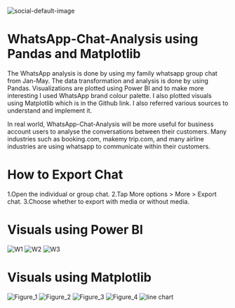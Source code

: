 
![social-default-image](https://user-images.githubusercontent.com/43938345/89285583-8e344100-d648-11ea-8963-4831cc37fcc4.png)

# WhatsApp-Chat-Analysis using Pandas and Matplotlib
The WhatsApp analysis is done by using my family whatsapp group chat from Jan-May.
The data transformation and analysis is done by using Pandas. Visualizations are plotted using Power BI and to make more interesting I used WhatsApp brand colour palette. I also plotted visuals using Matplotlib which is in the Github link. I also referred various sources to understand and implement it.

In real world, WhatsApp-Chat-Analysis will be more useful for business account users to analyse the conversations between their customers. Many industries such as booking.com, makemy trip.com, and many airline industries are using whatsapp to communicate within their customers.

# How to Export Chat
1.Open the individual or group chat.
2.Tap More options > More > Export chat.
3.Choose whether to export with media or without media.


# Visuals using Power BI

![W1](https://user-images.githubusercontent.com/43938345/84259248-1ba75900-ab10-11ea-8bd9-f1e239969f84.jpg)
![W2](https://user-images.githubusercontent.com/43938345/84259251-1c3fef80-ab10-11ea-9190-da99fac74522.jpg)
![W3](https://user-images.githubusercontent.com/43938345/84259252-1c3fef80-ab10-11ea-81c3-1d28f404994a.jpg)

# Visuals using Matplotlib
![Figure_1](https://user-images.githubusercontent.com/43938345/84259317-3679cd80-ab10-11ea-81b7-32ee09685d74.png)
![Figure_2](https://user-images.githubusercontent.com/43938345/84259319-3679cd80-ab10-11ea-83ee-ca76dffdfc7f.png)
![Figure_3](https://user-images.githubusercontent.com/43938345/84259322-37126400-ab10-11ea-9f73-c85fb0aed695.png)
![Figure_4](https://user-images.githubusercontent.com/43938345/84259323-37126400-ab10-11ea-802c-00c2a5a8ad73.png)
![line chart](https://user-images.githubusercontent.com/43938345/84259324-37aafa80-ab10-11ea-84bd-934445c43c5c.png)

